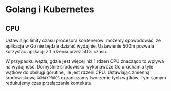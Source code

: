 # Golang i Kubernetes

## CPU

Ustawiając limity czasu procesora kontenerowi możemy spowodować, że aplikacja w Go nie będzie działać wydajnie. Ustawienie 500m pozwala korzystać aplikacji z 1 rdzenia przez 50% czasu.

W przypadku węzła, gdzie jest więcej niż 1 rdzeń CPU znacząco to wpływa na wydajność.
Domyślnie środowisko wykonawcze Go uruchamia tyle wątków do obsługi gorutine, ile jest rdzeni CPU.
Ustawiając zmienną środowiskową `GOMAXPROCS` ograniczamy tworzenie tych wątków. Tym samym redukujemy czas przełączania kontekstu.
